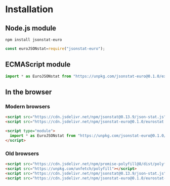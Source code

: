 # Installation

## Node.js module

```
npm install jsonstat-euro
```

```js
const euroJSONstat=require("jsonstat-euro");
```

## ECMAScript module

```js
import * as EuroJSONstat from "https://unpkg.com/jsonstat-euro@0.1.0/export.mjs";
```

## In the browser

### Modern browsers

```html
<script src="https://cdn.jsdelivr.net/npm/jsonstat@0.13.9/json-stat.js"></script>
<script src="https://cdn.jsdelivr.net/npm/jsonstat-euro@0.1.0/eurostat.js"></script>
```

```html
<script type="module">
  import * as EuroJSONstat from "https://unpkg.com/jsonstat-euro@0.1.0/export.mjs";
</script>
```

### Old browsers

```html
<script src="https://cdn.jsdelivr.net/npm/promise-polyfill@8/dist/polyfill.min.js"></script>
<script src="https://unpkg.com/unfetch/polyfill"></script>
<script src="https://cdn.jsdelivr.net/npm/jsonstat@0.13.9/json-stat.js"></script>
<script src="https://cdn.jsdelivr.net/npm/jsonstat-euro@0.1.0/eurostat-ie.js"></script>
```
